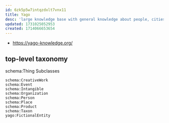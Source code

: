 ```yaml
---
id: 6zk5p5w7intqzdxlt7vnx11
title: Yago
desc: 'large knowledge base with general knowledge about people, cities, countries, movies, and organizations.'
updated: 1731025052953
created: 1714066653654
---
```


- https://yago-knowledge.org/

## top-level taxonomy

schema:Thing Subclasses

    schema:CreativeWork
    schema:Event
    schema:Intangible
    schema:Organization
    schema:Person
    schema:Place
    schema:Product
    schema:Taxon
    yago:FictionalEntity